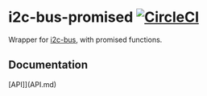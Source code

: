 # i2c-bus-promised [![CircleCI](https://circleci.com/gh/AlejandroHerr/i2c-bus-promised/tree/master.svg?style=svg)](https://circleci.com/gh/AlejandroHerr/scroll-phat-hd.js/tree/development)
Wrapper for [i2c-bus](https://github.com/fivdi/i2c-bus), with promised functions.

## Documentation
[API]](API.md)
